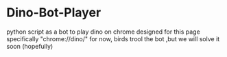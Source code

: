 # Dino-Bot-Player
python script as a bot to play dino on chrome
designed for this page specifically "chrome://dino/"
for now, birds trool the bot ,but we will solve it soon (hopefully)
